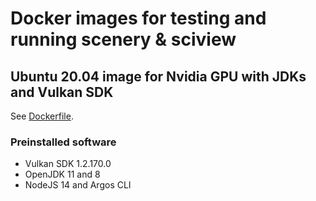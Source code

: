 # Docker images for testing and running scenery & sciview

## Ubuntu 20.04 image for Nvidia GPU with JDKs and Vulkan SDK

See [Dockerfile](./docker/Dockerfile-Nvidia-Ubuntu-20.04).

### Preinstalled software

* Vulkan SDK 1.2.170.0
* OpenJDK 11 and 8
* NodeJS 14 and Argos CLI

